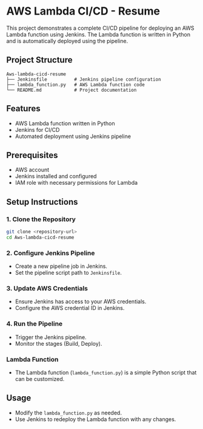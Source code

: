 # AWS Lambda CI/CD - Resume

This project demonstrates a complete CI/CD pipeline for deploying an AWS Lambda function using Jenkins. The Lambda function is written in Python and is automatically deployed using the pipeline.

## Project Structure

```
Aws-lambda-cicd-resume
├── Jenkinsfile          # Jenkins pipeline configuration
├── lambda_function.py   # AWS Lambda function code
└── README.md            # Project documentation
```

## Features

* AWS Lambda function written in Python
* Jenkins for CI/CD
* Automated deployment using Jenkins pipeline

## Prerequisites

* AWS account
* Jenkins installed and configured
* IAM role with necessary permissions for Lambda

## Setup Instructions

### 1. Clone the Repository

```bash
git clone <repository-url>
cd Aws-lambda-cicd-resume
```

### 2. Configure Jenkins Pipeline

* Create a new pipeline job in Jenkins.
* Set the pipeline script path to `Jenkinsfile`.

### 3. Update AWS Credentials

* Ensure Jenkins has access to your AWS credentials.
* Configure the AWS credential ID in Jenkins.

### 4. Run the Pipeline

* Trigger the Jenkins pipeline.
* Monitor the stages (Build, Deploy).

### Lambda Function

* The Lambda function (`lambda_function.py`) is a simple Python script that can be customized.

## Usage

* Modify the `lambda_function.py` as needed.
* Use Jenkins to redeploy the Lambda function with any changes.

